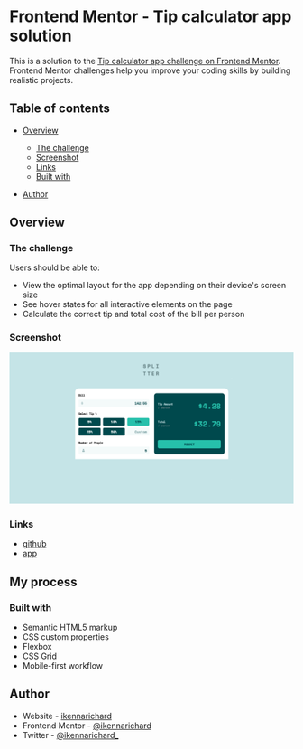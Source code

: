 # Frontend Mentor - Tip calculator app solution

This is a solution to the [Tip calculator app challenge on Frontend Mentor](https://www.frontendmentor.io/challenges/tip-calculator-app-ugJNGbJUX). Frontend Mentor challenges help you improve your coding skills by building realistic projects.

## Table of contents

- [Overview](#overview)
  - [The challenge](#the-challenge)
  - [Screenshot](#screenshot)
  - [Links](#links)
  - [Built with](#built-with)

- [Author](#author)

## Overview

### The challenge

Users should be able to:

- View the optimal layout for the app depending on their device's screen size
- See hover states for all interactive elements on the page
- Calculate the correct tip and total cost of the bill per person

### Screenshot

![screenshot](./images/Screenshot%202023-01-27%20at%2001-12-08%20Tip%20calculator%20app.png)


### Links

- [github](https://github.com/ikennarichard/Tip-calculator-app)
- [app](https://ikennarichard.github.io/Tip-calculator-app/)


## My process

### Built with

- Semantic HTML5 markup
- CSS custom properties
- Flexbox
- CSS Grid
- Mobile-first workflow


## Author

- Website - [ikennarichard](https://www.github.com/ikennarichard)
- Frontend Mentor - [@ikennarichard](https://www.frontendmentor.io/profile/yourusername)
- Twitter - [@ikennarichard_](https://www.twitter.com/@ikennarichard_)




